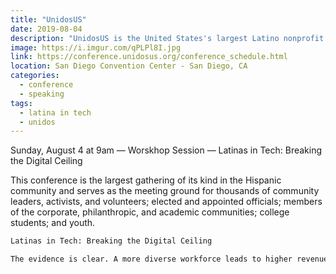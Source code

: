 ```yaml
---
title: "UnidosUS"
date: 2019-08-04
description: "UnidosUS is the United States's largest Latino nonprofit advocacy organization."
image: https://i.imgur.com/qPLPl8I.jpg
link: https://conference.unidosus.org/conference_schedule.html
location: San Diego Convention Center - San Diego, CA
categories:
  - conference
  - speaking
tags:
  - latina in tech
  - unidos
---
```


Sunday, August 4 at 9am — Worskhop Session — Latinas in Tech: Breaking the Digital Ceiling

This conference is the largest gathering of its kind in the Hispanic community and serves as the meeting ground for thousands of community leaders, activists, and volunteers; elected and appointed officials; members of the corporate, philanthropic, and academic communities; college students; and youth.

```txt
Latinas in Tech: Breaking the Digital Ceiling

The evidence is clear. A more diverse workforce leads to higher revenue for a company and more inventive teams, but despite well-intentioned diversity and inclusion initiatives, minorities and especially Latinas continue to be underrepresented in the tech industry, making up only 1% of working tech professionals. Join us for an honest conversation with Latinas who are breaking the glass ceiling in this male-dominated field to discuss their journey. How were they able to get their foot in the door? How did they find mentors? They’ll answer these questions and break down the skills and knowledge needed to succeed in the field.
```
